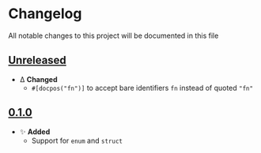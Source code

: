 # Changelog
All notable changes to this project will be documented in this file

[unreleased]: https://github.com/eugenesvk/docpos/compare/0.1.0...HEAD
## [Unreleased]
<!-- - ✨ __Added__ -->
  <!-- + new features -->
<!-- - Δ __Changed__ -->
  <!-- + changes in existing functionality -->
<!-- - 🐞 __Fixed__ -->
  <!-- + bug fixes -->
<!-- - 💩 __Deprecated__ -->
  <!-- + soon-to-be removed features -->
<!-- - 🗑️ __Removed__ -->
  <!-- + now removed features -->
<!-- - 🔒 __Security__ -->
  <!-- + vulnerabilities -->

- Δ __Changed__
  + `#[docpos("fn")]` to accept bare identifiers `fn` instead of quoted `"fn"`

[0.1.0]: https://github.com/eugenesvk/docpos/releases/tag/0.1.0
## [0.1.0]
- ✨ __Added__
  + Support for `enum` and `struct`
